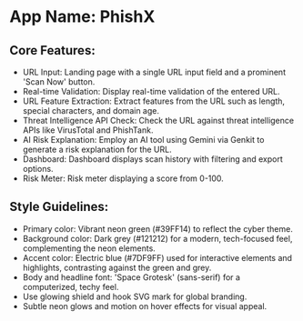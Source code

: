 # **App Name**: PhishX

## Core Features:

- URL Input: Landing page with a single URL input field and a prominent 'Scan Now' button.
- Real-time Validation: Display real-time validation of the entered URL.
- URL Feature Extraction: Extract features from the URL such as length, special characters, and domain age.
- Threat Intelligence API Check: Check the URL against threat intelligence APIs like VirusTotal and PhishTank.
- AI Risk Explanation: Employ an AI tool using Gemini via Genkit to generate a risk explanation for the URL.
- Dashboard: Dashboard displays scan history with filtering and export options.
- Risk Meter: Risk meter displaying a score from 0-100.

## Style Guidelines:

- Primary color: Vibrant neon green (#39FF14) to reflect the cyber theme.
- Background color: Dark grey (#121212) for a modern, tech-focused feel, complementing the neon elements.
- Accent color: Electric blue (#7DF9FF) used for interactive elements and highlights, contrasting against the green and grey.
- Body and headline font: 'Space Grotesk' (sans-serif) for a computerized, techy feel.
- Use glowing shield and hook SVG mark for global branding.
- Subtle neon glows and motion on hover effects for visual appeal.